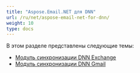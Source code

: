```yaml
---
title: "Aspose.Email.NET для DNN"
url: /ru/net/aspose-email-net-for-dnn/
weight: 10
type: docs
---
```



В этом разделе представлены следующие темы:

- [Модуль синхронизации DNN Exchange](/email/net/dnn-exchange-sync-module/)
- [Модуль синхронизации DNN Gmail](/email/net/dnn-gmail-sync-module/)
